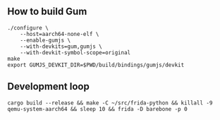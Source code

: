 ## How to build Gum

    ./configure \
        --host=aarch64-none-elf \
        --enable-gumjs \
        --with-devkits=gum,gumjs \
        --with-devkit-symbol-scope=original
    make
    export GUMJS_DEVKIT_DIR=$PWD/build/bindings/gumjs/devkit

## Development loop

    cargo build --release && make -C ~/src/frida-python && killall -9 qemu-system-aarch64 && sleep 10 && frida -D barebone -p 0
